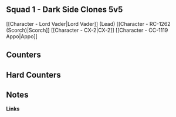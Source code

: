 ## Squad 1 - Dark Side Clones 5v5
[[Character - Lord Vader|Lord Vader]] (Lead)
[[Character - RC-1262 (Scorch)|Scorch]]
[[Character - CX-2|CX-2]]
[[Character - CC-1119 Appo|Appo]]


**Counters**
 - 

**Hard Counters**
 - 

**Notes**
 - 

**Links**
